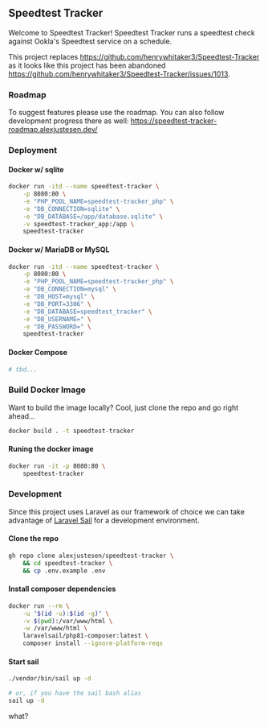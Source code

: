 ## Speedtest Tracker

Welcome to Speedtest Tracker! Speedtest Tracker runs a speedtest check against Ookla's Speedtest service on a schedule.

This project replaces https://github.com/henrywhitaker3/Speedtest-Tracker as it looks like this project has been abandoned https://github.com/henrywhitaker3/Speedtest-Tracker/issues/1013.

### Roadmap
To suggest features please use the roadmap. You can also follow development progress there as well: https://speedtest-tracker-roadmap.alexjustesen.dev/


### Deployment

#### Docker w/ sqlite
```bash
docker run -itd --name speedtest-tracker \
    -p 8080:80 \
    -e "PHP_POOL_NAME=speedtest-tracker_php" \
    -e "DB_CONNECTION=sqlite" \
    -e "DB_DATABASE=/app/database.sqlite" \
    -v speedtest-tracker_app:/app \
    speedtest-tracker
```

#### Docker w/ MariaDB or MySQL
```bash
docker run -itd --name speedtest-tracker \
    -p 8080:80 \
    -e "PHP_POOL_NAME=speedtest-tracker_php" \
    -e "DB_CONNECTION=mysql" \
    -e "DB_HOST=mysql" \
    -e "DB_PORT=3306" \
    -e "DB_DATABASE=speedtest_tracker" \
    -e "DB_USERNAME=" \
    -e "DB_PASSWORD=" \
    speedtest-tracker
```

#### Docker Compose
```bash
# tbd...
```


### Build Docker Image
Want to build the image locally? Cool, just clone the repo and go right ahead...

```bash
docker build . -t speedtest-tracker
```

#### Runing the docker image
```bash
docker run -it -p 8080:80 \
    speedtest-tracker
```

### Development

Since this project uses Laravel as our framework of choice we can take advantage of [Laravel Sail](https://laravel.com/docs/9.x/sail) for a development environment.

#### Clone the repo

```bash
gh repo clone alexjustesen/speedtest-tracker \
    && cd speedtest-tracker \
    && cp .env.example .env
```

#### Install composer dependencies
```bash
docker run --rm \
    -u "$(id -u):$(id -g)" \
    -v $(pwd):/var/www/html \
    -w /var/www/html \
    laravelsail/php81-composer:latest \
    composer install --ignore-platform-reqs
```

#### Start sail
```bash
./vendor/bin/sail up -d

# or, if you have the sail bash alias
sail up -d
```
what?